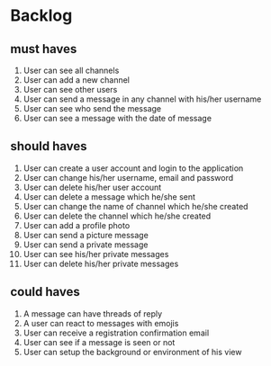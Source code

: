 # Backlog

## must haves

1. User can see all channels
2. User can add a new channel
3. User can see other users
4. User can send a message in any channel  with his/her username
5. User can see who send the message
6. User can see a message with the date of message

## should haves

1. User can create a user account and login to the application
2. User can change his/her username, email and password
3. User can delete his/her user account
4. User can delete a message which he/she sent
5. User can change the name of channel which he/she created
6. User can delete the channel which he/she created
7. User can add a profile photo
8. User can send a picture message
9. User can send a private message
10. User can see his/her private messages
11. User can delete his/her private messages

## could haves

1. A message can have threads of reply
2. A user can react to messages with emojis
3. User can receive a registration confirmation email
4. User can see if a message is seen or not
5. User can setup the background or environment of his view
